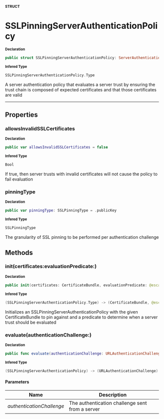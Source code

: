 <sub>**STRUCT**</sub>
# SSLPinningServerAuthenticationPolicy

<sub>**Declaration**</sub>
```swift
public struct SSLPinningServerAuthenticationPolicy: ServerAuthenticationPolicyType
```

<sub>**Infered Type**</sub>
```swift
SSLPinningServerAuthenticationPolicy.Type
```

A server authentication policy that evaluates a server trust by ensuring the trust chain
is composed of expected certificates and that those certificates are valid

--------------------

## Properties
### allowsInvalidSSLCertificates

<sub>**Declaration**</sub>
```swift
public var allowsInvalidSSLCertificates = false
```

<sub>**Infered Type**</sub>
```swift
Bool
```

If true, then server trusts with invalid certificates will not cause the policy to fail evaluation

### pinningType

<sub>**Declaration**</sub>
```swift
public var pinningType: SSLPinningType = .publicKey
```

<sub>**Infered Type**</sub>
```swift
SSLPinningType
```

The granularity of SSL pinning to be performed per authentication challenge

## Methods
### init(certificates:evaluationPredicate:)

<sub>**Declaration**</sub>
```swift
public init(certificates: CertificateBundle, evaluationPredicate: @escaping SSLPinningServerEvaluationPredicate)
```

<sub>**Infered Type**</sub>
```swift
(SSLPinningServerAuthenticationPolicy.Type) -> (CertificateBundle, @escaping (URLAuthenticationChallenge) -> Bool) -> SSLPinningServerAuthenticationPolicy
```

Initializes an SSLPinningServerAuthenticationPolicy with the given CertificateBundle to pin against and
a predicate to determine when a server trust should be evaluated



### evaluate(authenticationChallenge:)

<sub>**Declaration**</sub>
```swift
public func evaluate(authenticationChallenge: URLAuthenticationChallenge) -> Bool
```

<sub>**Infered Type**</sub>
```swift
(SSLPinningServerAuthenticationPolicy) -> (URLAuthenticationChallenge) -> Bool
```



#### Parameters
| Name | Description |
| ---- | ----------- |
| *authenticationChallenge* | The authentication challenge sent from a server |